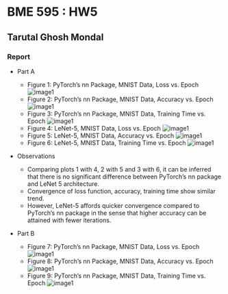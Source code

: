 # BME 595 : HW5
## Tarutal Ghosh Mondal 
### Report
* Part A
  * Figure 1: PyTorch’s nn Package, MNIST Data, Loss vs. Epoch
  ![image1](https://user-images.githubusercontent.com/31314634/31004189-533117b0-a4c1-11e7-8cb1-fb11f9311cdb.png)
  * Figure 2: PyTorch’s nn Package, MNIST Data, Accuracy vs. Epoch
  ![image1](https://user-images.githubusercontent.com/31314634/31004190-53323776-a4c1-11e7-89cd-b37e165b4daa.png)
  * Figure 3: PyTorch’s nn Package, MNIST Data, Training Time vs. Epoch
  ![image1](https://user-images.githubusercontent.com/31314634/31004191-53822880-a4c1-11e7-9fcd-bbc327f38bed.png)
  * Figure 4: LeNet-5, MNIST Data, Loss vs. Epoch
  ![image1](https://user-images.githubusercontent.com/31314634/31004198-5c414b04-a4c1-11e7-8b19-ade717a43cac.png)
  * Figure 5: LeNet-5, MNIST Data, Accuracy vs. Epoch
  ![image1](https://user-images.githubusercontent.com/31314634/31004197-5c40dd04-a4c1-11e7-901b-448c63f4a5f2.png)
  * Figure 6: LeNet-5, MNIST Data, Training Time vs. Epoch
  ![image1](https://user-images.githubusercontent.com/31314634/31004199-5c41b328-a4c1-11e7-8fd2-fd907b187082.png)
* Observations
  * Comparing plots 1 with 4, 2 with 5 and 3 with 6, it can be inferred that there is no significant difference between PyTorch’s nn package and LeNet 5 architecture. 
  * Convergence of loss function, accuracy, training time show similar trend. 
  * However, LeNet-5 affords quicker convergence compared to PyTorch’s nn package in the sense that higher accuracy can be attained with fewer iterations.
  
* Part B
  * Figure 7: PyTorch’s nn Package, MNIST Data, Loss vs. Epoch
  ![image1](https://user-images.githubusercontent.com/31314634/31004205-61f6072e-a4c1-11e7-92dd-2ae6361c4907.png)
  * Figure 8: PyTorch’s nn Package, MNIST Data, Accuracy vs. Epoch
  ![image1](https://user-images.githubusercontent.com/31314634/31004207-61f634d8-a4c1-11e7-884e-f05fe3f7065f.png)
  * Figure 9: PyTorch’s nn Package, MNIST Data, Training Time vs. Epoch
  ![image1](https://user-images.githubusercontent.com/31314634/31004206-61f5f95a-a4c1-11e7-8e93-68905d3ce94e.png)
